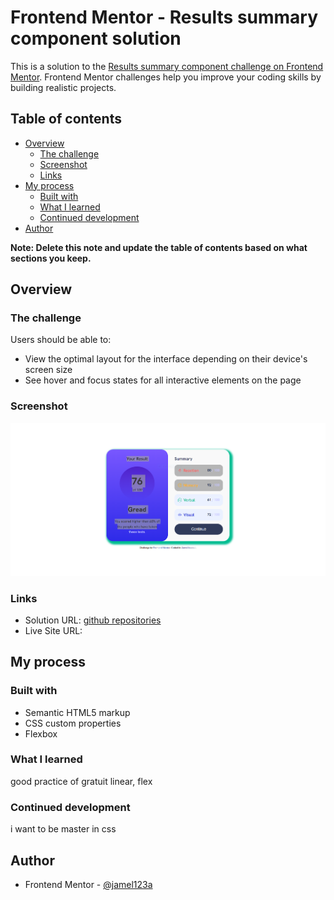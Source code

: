# Frontend Mentor - Results summary component solution

This is a solution to the [Results summary component challenge on Frontend Mentor](https://www.frontendmentor.io/challenges/results-summary-component-CE_K6s0maV). Frontend Mentor challenges help you improve your coding skills by building realistic projects. 

## Table of contents

- [Overview](#overview)
  - [The challenge](#the-challenge)
  - [Screenshot](#screenshot)
  - [Links](#links)
- [My process](#my-process)
  - [Built with](#built-with)
  - [What I learned](#what-i-learned)
  - [Continued development](#continued-development)
- [Author](#author)

**Note: Delete this note and update the table of contents based on what sections you keep.**

## Overview

### The challenge

Users should be able to:

- View the optimal layout for the interface depending on their device's screen size
- See hover and focus states for all interactive elements on the page

### Screenshot

![](./design/Capture.PNG)

### Links

- Solution URL: [github repositories](https://github.com/jamel123a/FrontendMentor_Results_summary_component/)
- Live Site URL: [](https://frontendmentor-results-sammury.netlify.app/)

## My process

### Built with

- Semantic HTML5 markup
- CSS custom properties
- Flexbox


### What I learned

good practice of gratuit linear, flex


### Continued development

i want to be master in css


## Author

- Frontend Mentor - [@jamel123a](https://www.frontendmentor.io/profile/jamel123a)

